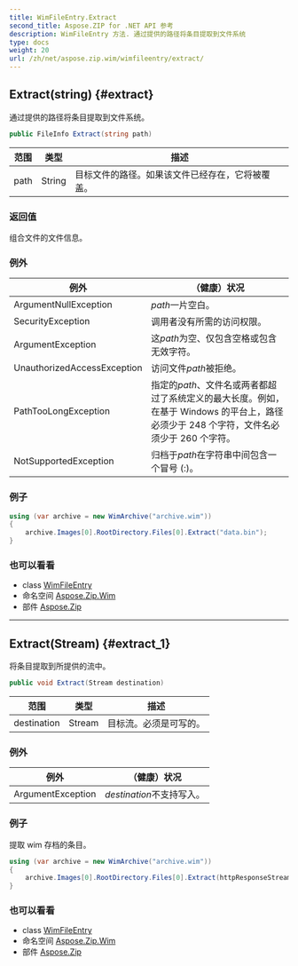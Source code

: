 ```yaml
---
title: WimFileEntry.Extract
second_title: Aspose.ZIP for .NET API 参考
description: WimFileEntry 方法. 通过提供的路径将条目提取到文件系统
type: docs
weight: 20
url: /zh/net/aspose.zip.wim/wimfileentry/extract/
---
```

## Extract(string) {#extract}

通过提供的路径将条目提取到文件系统。

```csharp
public FileInfo Extract(string path)
```

| 范围 | 类型 | 描述 |
| --- | --- | --- |
| path | String | 目标文件的路径。如果该文件已经存在，它将被覆盖。 |

### 返回值

组合文件的文件信息。

### 例外

| 例外 | （健康）状况 |
| --- | --- |
| ArgumentNullException | *path*一片空白。 |
| SecurityException | 调用者没有所需的访问权限。 |
| ArgumentException | 这*path*为空、仅包含空格或包含无效字符。 |
| UnauthorizedAccessException | 访问文件*path*被拒绝。 |
| PathTooLongException | 指定的*path*、文件名或两者都超过了系统定义的最大长度。例如，在基于 Windows 的平台上，路径必须少于 248 个字符，文件名必须少于 260 个字符。 |
| NotSupportedException | 归档于*path*在字符串中间包含一个冒号 (:)。 |

### 例子

```csharp
using (var archive = new WimArchive("archive.wim"))
{
    archive.Images[0].RootDirectory.Files[0].Extract("data.bin");
}
```

### 也可以看看

* class [WimFileEntry](../)
* 命名空间 [Aspose.Zip.Wim](../../wimfileentry/)
* 部件 [Aspose.Zip](../../../)

---

## Extract(Stream) {#extract_1}

将条目提取到所提供的流中。

```csharp
public void Extract(Stream destination)
```

| 范围 | 类型 | 描述 |
| --- | --- | --- |
| destination | Stream | 目标流。必须是可写的。 |

### 例外

| 例外 | （健康）状况 |
| --- | --- |
| ArgumentException | *destination*不支持写入。 |

### 例子

提取 wim 存档的条目。

```csharp
using (var archive = new WimArchive("archive.wim"))
{
    archive.Images[0].RootDirectory.Files[0].Extract(httpResponseStream);
}
```

### 也可以看看

* class [WimFileEntry](../)
* 命名空间 [Aspose.Zip.Wim](../../wimfileentry/)
* 部件 [Aspose.Zip](../../../)


